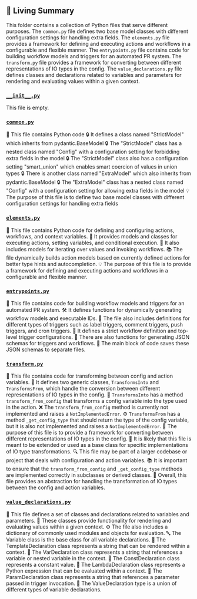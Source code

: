 

<!-- Living README Summary -->
## 🌳 Living Summary

This folder contains a collection of Python files that serve different purposes. The `common.py` file defines two base model classes with different configuration settings for handling extra fields. The `elements.py` file provides a framework for defining and executing actions and workflows in a configurable and flexible manner. The `entrypoints.py` file contains code for building workflow models and triggers for an automated PR system. The `transform.py` file provides a framework for converting between different representations of IO types in the config. The `value_declarations.py` file defines classes and declarations related to variables and parameters for rendering and evaluating values within a given context.


### [`__init__.py`](https://github.com/raphael-francis/AutoPR-internal/tree/main/./autopr/models/config/__init__.py/)

This file is empty.


### [`common.py`](https://github.com/raphael-francis/AutoPR-internal/tree/main/./autopr/models/config/common.py/)

📄 This file contains Python code
🔒 It defines a class named "StrictModel" which inherits from pydantic.BaseModel
🔒 The "StrictModel" class has a nested class named "Config" with a configuration setting for forbidding extra fields in the model
🔒 The "StrictModel" class also has a configuration setting "smart_union" which enables smart coercion of values in union types
🔒 There is another class named "ExtraModel" which also inherits from pydantic.BaseModel
🔒 The "ExtraModel" class has a nested class named "Config" with a configuration setting for allowing extra fields in the model
💡 The purpose of this file is to define two base model classes with different configuration settings for handling extra fields


### [`elements.py`](https://github.com/raphael-francis/AutoPR-internal/tree/main/./autopr/models/config/elements.py/)

📝 This file contains Python code for defining and configuring actions, workflows, and context variables. 
🔄 It provides models and classes for executing actions, setting variables, and conditional execution. 
🔀 It also includes models for iterating over values and invoking workflows. 
📚 The file dynamically builds action models based on currently defined actions for better type hints and autocompletion. 
💡 The purpose of this file is to provide a framework for defining and executing actions and workflows in a configurable and flexible manner.


### [`entrypoints.py`](https://github.com/raphael-francis/AutoPR-internal/tree/main/./autopr/models/config/entrypoints.py/)

📄 This file contains code for building workflow models and triggers for an automated PR system.
🛠️ It defines functions for dynamically generating workflow models and executable IDs.
🔀 The file also includes definitions for different types of triggers such as label triggers, comment triggers, push triggers, and cron triggers.
📝 It defines a strict workflow definition and top-level trigger configurations.
🔧 There are also functions for generating JSON schemas for triggers and workflows.
📝 The main block of code saves these JSON schemas to separate files.



### [`transform.py`](https://github.com/raphael-francis/AutoPR-internal/tree/main/./autopr/models/config/transform.py/)

📄 This file contains code for transforming between config and action variables.
🔄 It defines two generic classes, `TransformsInto` and `TransformsFrom`, which handle the conversion between different representations of IO types in the config.
🔀 `TransformsInto` has a method `transform_from_config` that transforms a config variable into the type used in the action.
❌ The `transform_from_config` method is currently not implemented and raises a `NotImplementedError`.
⚙️ `TransformsFrom` has a method `_get_config_type` that should return the type of the config variable, but it is also not implemented and raises a `NotImplementedError`.
📝 The purpose of this file is to provide a framework for converting between different representations of IO types in the config.
🔧 It is likely that this file is meant to be extended or used as a base class for specific implementations of IO type transformations.
🔍 This file may be part of a larger codebase or project that deals with configuration and action variables.
📚 It is important to ensure that the `transform_from_config` and `_get_config_type` methods are implemented correctly in subclasses or derived classes.
🔧 Overall, this file provides an abstraction for handling the transformation of IO types between the config and action variables.


### [`value_declarations.py`](https://github.com/raphael-francis/AutoPR-internal/tree/main/./autopr/models/config/value_declarations.py/)

📄 This file defines a set of classes and declarations related to variables and parameters.
📝 These classes provide functionality for rendering and evaluating values within a given context.
⚙️ The file also includes a dictionary of commonly used modules and objects for evaluation.
🔤 The Variable class is the base class for all variable declarations.
📝 The TemplateDeclaration class represents a string that can be rendered within a context.
🔀 The VarDeclaration class represents a string that references a variable or nested variable in the context.
🔢 The ConstDeclaration class represents a constant value.
🐍 The LambdaDeclaration class represents a Python expression that can be evaluated within a context.
🔑 The ParamDeclaration class represents a string that references a parameter passed in trigger invocation.
🔀 The ValueDeclaration type is a union of different types of variable declarations.

<!-- Living README Summary -->